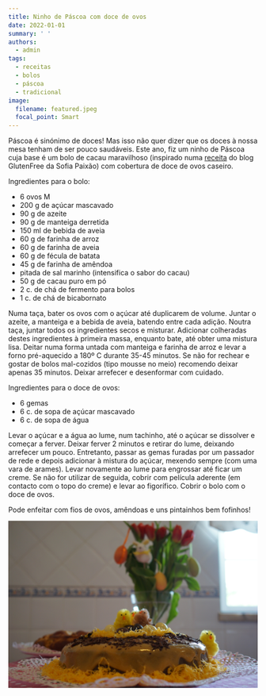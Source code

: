 ```yaml
---
title: Ninho de Páscoa com doce de ovos
date: 2022-01-01
summary: ' '
authors:
  - admin
tags:
  - receitas
  - bolos
  - páscoa
  - tradicional
image:
  filename: featured.jpeg
  focal_point: Smart
---
```

Páscoa é sinónimo de doces! Mas isso não quer dizer que os doces à nossa mesa tenham de ser pouco saudáveis. Este ano, fiz um ninho de Páscoa cuja base é um bolo de cacau maravilhoso (inspirado numa [receita](https://glutenfree.pt/bolo-de-cacau/) do blog GlutenFree da Sofia Paixão) com cobertura de doce de ovos caseiro. 

Ingredientes para o bolo:

* 6 ovos M
* 200 g de açúcar mascavado
* 90 g de azeite
* 90 g de manteiga derretida
* 150 ml de bebida de aveia
* 60 g de farinha de arroz
* 60 g de farinha de aveia
* 60 g de fécula de batata
* 45 g de farinha de amêndoa
* pitada de sal marinho (intensifica o sabor do cacau)
* 50 g de cacau puro em pó
* 2 c. de chá de fermento para bolos
* 1 c. de chá de bicabornato

Numa taça, bater os ovos com o açúcar até duplicarem de volume. Juntar o azeite, a manteiga e a bebida de aveia, batendo entre cada adição. Noutra taça, juntar todos os ingredientes secos e misturar. Adicionar colheradas destes ingredientes à primeira massa, enquanto bate, até obter uma mistura lisa. Deitar numa forma untada com manteiga e farinha de arroz e levar a forno pré-aquecido a 180º C durante 35-45 minutos. Se não for rechear e gostar de bolos mal-cozidos (tipo mousse no meio) recomendo deixar apenas 35 minutos. Deixar arrefecer e desenformar com cuidado. 

Ingredientes para o doce de ovos:

* 6 gemas
* 6 c. de sopa de açúcar mascavado
* 6 c. de sopa de água

Levar o açúcar e a água ao lume, num tachinho, até o açúcar se dissolver e começar a ferver. Deixar ferver 2 minutos e retirar do lume, deixando arrefecer um pouco. Entretanto, passar as gemas furadas por um passador de rede e depois adicionar à mistura do açúcar, mexendo sempre (com uma vara de arames). Levar novamente ao lume para engrossar até ficar um creme. Se não for utilizar de seguida, cobrir com película aderente (em contacto com o topo do creme) e levar ao figorífico. Cobrir o bolo com o doce de ovos. 

Pode enfeitar com fios de ovos, amêndoas e uns pintainhos bem fofinhos! 

![](dsc00578.jpg)